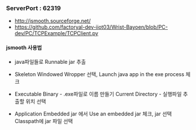 <h3>ServerPort : 62319</h3>

* http://jsmooth.sourceforge.net/
* https://github.com/factoryal-dev-iiot03/Wrist-Bayoen/blob/PC-dev/PC/TCPExample/TCPClient.py



<h4>jsmooth 사용법</h4>

* java파일들로 Runnable jar 추출

* Skeleton
  Windowed Wropper 선택, Launch java app in the exe process 체크

* Executable 
  Binary - .exe파일로 이름 만들기 
  Current Directory - 실행파일 추출할 위치 선택

* Application
  Embedded jar 에서 Use an embedded jar 체크, jar 선택
  Classpath에 jar 파일 선택
